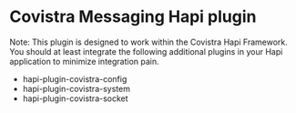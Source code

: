 # Covistra Messaging Hapi plugin

Note: This plugin is designed to work within the Covistra Hapi Framework. You should at least integrate the following
additional plugins in your Hapi application to minimize integration pain. 

- hapi-plugin-covistra-config
- hapi-plugin-covistra-system
- hapi-plugin-covistra-socket

